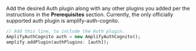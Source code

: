Add the desired Auth plugin along with any other plugins you added per the instructions in the **Prerequisites** section.  Currently, the only officially supported auth plugin is amplify-auth-cognito.

```dart
// Add this line, to include the Auth plugin.
AmplifyAuthCognito auth = new AmplifyAuthCognito();
amplify.addPlugin(authPlugins: [auth]);
```

